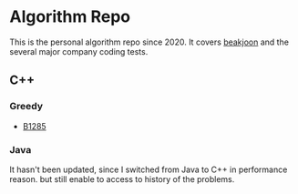 # Algorithm Repo
This is the personal algorithm repo since 2020. It covers [beakjoon](https://www.acmicpc.net/) and the several major company coding tests.  

## C++
### Greedy
* [B1285](https://github.com/bgpark82/algorithm/tree/master/c%2B%2B/greedy/B1285)


### Java
It hasn't been updated, since I switched from Java to C++ in performance reason. but still enable to access to history of the problems.